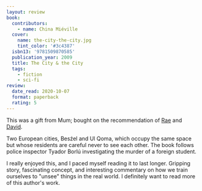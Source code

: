 ```yaml
---
layout: review
book:
  contributors:
    - name: China Miéville
  cover:
    name: the-city-the-city.jpg
    tint_color: '#3c4387'
  isbn13: '9781509870585'
  publication_year: 2009
  title: The City & the City
  tags:
    - fiction
    - sci-fi
review:
  date_read: 2020-10-07
  format: paperback
  rating: 5
---
```


This was a gift from Mum; bought on the recommendation of [Rae](https://twitter.com/RaeKnowler) and [David](https://twitter.com/zarkonnen_com).

Two European cities, Besźel and Ul Qoma, which occupy the same space but whose residents are careful never to see each other.
The book follows police inspector Tyador Borlú investigating the murder of a foreign student.

I really enjoyed this, and I paced myself reading it to last longer.
Gripping story, fascinating concept, and interesting commentary on how we train ourselves to "unsee" things in the real world.
I definitely want to read more of this author's work.

